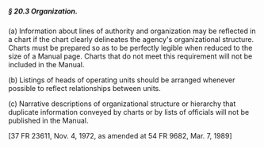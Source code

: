 ##### § 20.3 Organization. #####

(a) Information about lines of authority and organization may be reflected in a chart if the chart clearly delineates the agency's organizational structure. Charts must be prepared so as to be perfectly legible when reduced to the size of a Manual page. Charts that do not meet this requirement will not be included in the Manual.

(b) Listings of heads of operating units should be arranged whenever possible to reflect relationships between units.

(c) Narrative descriptions of organizational structure or hierarchy that duplicate information conveyed by charts or by lists of officials will not be published in the Manual.

[37 FR 23611, Nov. 4, 1972, as amended at 54 FR 9682, Mar. 7, 1989]